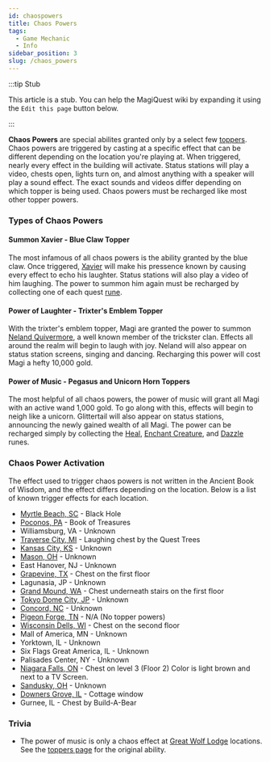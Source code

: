 ```yaml
---
id: chaospowers
title: Chaos Powers
tags:
  - Game Mechanic
  - Info
sidebar_position: 3
slug: /chaos_powers
---
```


:::tip Stub

This article is a stub. You can help the MagiQuest wiki by expanding it using the `Edit this page` button below.

:::

**Chaos Powers** are special abilites granted only by a select few [toppers](docs\Info_About_MagiQuest\Game_Mechanics\Toppers.md). Chaos powers are triggered by casting at a specific effect that can be different depending on the location you're playing at. When triggered, nearly every effect in the building will activate. Status stations will play a video, chests open, lights turn on, and almost anything with a speaker will play a sound effect. The exact sounds and videos differ depending on which topper is being used. Chaos powers must be recharged like most other topper powers.

### Types of Chaos Powers

#### Summon Xavier - Blue Claw Topper

The most infamous of all chaos powers is the ability granted by the blue claw. Once triggered, [Xavier](docs\Missing_Page.md) will make his pressence known by causing every effect to echo his laughter. Status stations will also play a video of him laughing. The power to summon him again must be recharged by collecting one of each quest [rune](docs\Info_About_MagiQuest\Runes.md).

#### Power of Laughter - Trixter's Emblem Topper

With the trixter's emblem topper, Magi are granted the power to summon [Neland Quivermore](docs\Missing_Page.md), a well known member of the trickster clan. Effects all around the realm will begin to laugh with joy. Neland will also appear on status station screens, singing and dancing. Recharging this power will cost Magi a hefty 10,000 gold.

#### Power of Music - Pegasus and Unicorn Horn Toppers

The most helpful of all chaos powers, the power of music will grant all Magi with an active wand 1,000 gold. To go along with this, effects will begin to neigh like a unicorn. Glittertail will also appear on status stations, announcing the newly gained wealth of all Magi. The power can be recharged simply by collecting the [Heal](docs\Missing_Page.md), [Enchant Creature](docs\Quests\Enchant_Creature_Rune.md), and [Dazzle](docs\Missing_Page.md) runes.

### Chaos Power Activation

The effect used to trigger chaos powers is not written in the Ancient Book of Wisdom, and the effect differs depending on the location. Below is a list of known trigger effects for each location.

  - [Myrtle Beach, SC](docs\Missing_Page.md) - Black Hole
  - [Poconos, PA](docs\Missing_Page.md) - Book of Treasures
  - Williamsburg, VA - Unknown
  - [Traverse City, MI](docs\Missing_Page.md) - Laughing chest by the Quest Trees
  - [Kansas City, KS](docs\Missing_Page.md) - Unknown
  - [Mason, OH](docs\Missing_Page.md) - Unknown
  - East Hanover, NJ - Unknown
  - [Grapevine, TX](docs\Missing_Page.md) - Chest on the first floor
  - Lagunasia, JP - Unknown
  - [Grand Mound, WA](docs\Missing_Page.md) - Chest underneath stairs on the first floor
  - [Tokyo Dome City, JP](docs\Missing_Page.md) - Unknown
  - [Concord, NC](docs\Missing_Page.md) - Unknown
  - [Pigeon Forge, TN](docs\Realm_Locations\Pigeon_Forge_TN.md) - N/A (No topper powers)
  - [Wisconsin Dells, WI](docs\Missing_Page.md) - Chest on the second floor
  - Mall of America, MN - Unknown
  - Yorktown, IL - Unknown
  - Six Flags Great America, IL - Unknown
  - Palisades Center, NY - Unknown
  - [Niagara Falls, ON](docs\Missing_Page.md) - Chest on level 3 (Floor 2) Color is light brown and next to a TV Screen.
  - [Sandusky, OH](docs\Missing_Page.md) - Unknown
  - [Downers Grove, IL](docs\Missing_Page.md) - Cottage window
  - Gurnee, IL - Chest by Build-A-Bear

### Trivia

  - The power of music is only a chaos effect at [Great Wolf Lodge](docs\Missing_Page.md) locations. See the [toppers page](docs\Info_About_MagiQuest\Game_Mechanics\Toppers.md) for the original ability.